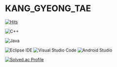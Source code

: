 # KANG_GYEONG_TAE

[![Hits](https://hits.seeyoufarm.com/api/count/incr/badge.svg?url=https%3A%2F%2Fgithub.com%2Fgyeongtaekang&count_bg=%2379C83D&title_bg=%2347A264&icon=&icon_color=%23E7E7E7&title=hits&edge_flat=false)](https://hits.seeyoufarm.com)

![C++](https://img.shields.io/badge/C++-#7ED9E9.svg?&style=for-the-badge&logo=C++&logoColor=#7ED9E9)

![Java](https://img.shields.io/badge/Java-007396.svg?&style=for-the-badge&logo=Java&logoColor=white)

![Eclipse IDE](https://img.shields.io/badge/Eclipse%20IDE-2C2255.svg?&style=for-the-badge&logo=Eclipse%20IDE&logoColor=white)
![Visual Studio Code](https://img.shields.io/badge/Visual%20Studio%20Code-007ACC.svg?&style=for-the-badge&logo=Visual%20Studio%20Code&logoColor=white)
![Android Studio](https://img.shields.io/badge/Android%20Studio-3DDC84.svg?&style=for-the-badge&logo=Android%20Studio&logoColor=white)



[![Solved.ac Profile](http://mazassumnida.wtf/api/v2/generate_badge?boj=namwon420)](https://solved.ac/namwon420/)
